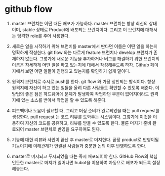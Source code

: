 # github flow

1. master 브런치는 어떤 때든 배포가 가능하다.
master 브런치는 항상 최신의 상태이며, stable 상태로 Product에 배포되는 브런치이다. 그리고 이 브런치에 대해서는 엄격한 role를 주어 사용한다.

2. 새로운 일을 시작하기 위해 브런치를 master에서 딴다면 이름은 어떤 일을 하는지 명확하게 작성한다.
git flow 와는 다르게 feature 브런치나 develop 브런치가 존재하지 않는다. 그렇기에 새로운 기능을 추가하거나 버그를 해결하기 위한 브런치의 이름은 자세하게 어떤 일을 하고 있는지에 대해서 작성해주도록 하자. Github 페이지에서 보면 어떤 일들이 진행되고 있는지를 확인하기 쉽게 말이다.

3. 원격지 브런치로 수시로 push를 한다.
git flow 와 가장 상반되는 방식이다. 항상 원격지에 자신이 하고 있는 일들을 올려 다른 사람들도 확인할 수 있도록 해준다.
이 방법의 좋은 점은 하드웨어에 문제가 발생하여 작업하던 부분이 없어지더라도 원격지에 있는 소스를 받아서 작업을 할 수 있도록 해준다.

4. 피드백이나 도움이 필요할 때, 그리고 머징 준비가 완료되었을 때는 pull request를 생성한다.
pull request 는 코드 리뷰를 도와주는 시스템이다.
그렇기에 이것을 이용하여 자신의 코드를 공유하고, 리뷰를 받을 수 있도록 한다. 물론 머지가 준비 완료되어 master 브런치로 반영을 요구하여도 된다.

5. 기능에 대한 리뷰와 사인이 끝난 후 master로 머지한다.
곧장 product로 반영이될 기능이기에 이해관계가 연결된 사람들과 충분한 논의 이후 반영하도록 한다.

6. master로 머지되고 푸시되었을 때는 즉시 배포되어야 한다.
GitHub Flow의 핵심인듯한 master로 머지가 일어나면 hubot을 이용하여 자동으로 배포가 되도록 설정해놓는다.